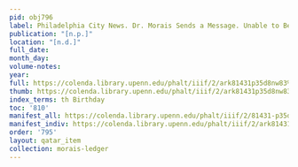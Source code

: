 ```yaml
---
pid: obj796
label: Philadelphia City News. Dr. Morais Sends a Message. Unable to Be at His Post
publication: "[n.p.]"
location: "[n.d.]"
full_date:
month_day:
volume-notes:
year:
full: https://colenda.library.upenn.edu/phalt/iiif/2/ark81431p35d8nw83%2FSHA256E-s9085406--6ddd83f5dba64a6b1f816f9567d571b9ba1653e71ed7ca3611ba1b2ce11d482b.jpeg/full/3500,/0/default.jpg
thumb: https://colenda.library.upenn.edu/phalt/iiif/2/ark81431p35d8nw83%2FSHA256E-s9085406--6ddd83f5dba64a6b1f816f9567d571b9ba1653e71ed7ca3611ba1b2ce11d482b.jpeg/full/!200,200/0/default.jpg
index_terms: th Birthday
toc: '810'
manifest_all: https://colenda.library.upenn.edu/phalt/iiif/2/81431-p35d8nw83/manifest
manifest_indiv: https://colenda.library.upenn.edu/phalt/iiif/2/ark81431p35d8nw83%2FSHA256E-s9085406--6ddd83f5dba64a6b1f816f9567d571b9ba1653e71ed7ca3611ba1b2ce11d482b.jpeg
order: '795'
layout: qatar_item
collection: morais-ledger
---
```


